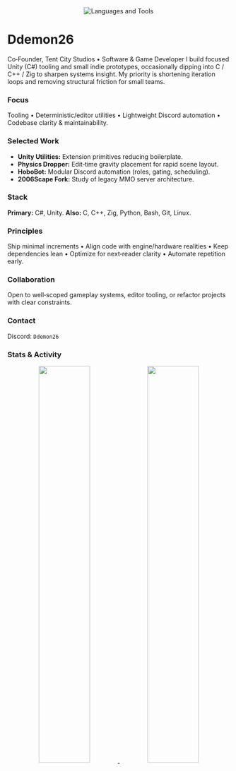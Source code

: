 <div align="center">
  <img src="https://skillicons.dev/icons?i=c,cpp,csharp,unity,zig,java,python,bash,git,linux" alt="Languages and Tools" />
</div>

# Ddemon26
Co‑Founder, Tent City Studios • Software & Game Developer
I build focused Unity (C#) tooling and small indie prototypes, occasionally dipping into C / C++ / Zig to sharpen systems insight. My priority is shortening iteration loops and removing structural friction for small teams.

### Focus
Tooling • Deterministic/editor utilities • Lightweight Discord automation • Codebase clarity & maintainability.

### Selected Work
* **Unity Utilities:** Extension primitives reducing boilerplate.
* **Physics Dropper:** Edit‑time gravity placement for rapid scene layout.
* **HoboBot:** Modular Discord automation (roles, gating, scheduling).
* **2006Scape Fork:** Study of legacy MMO server architecture.

### Stack
**Primary:** C#, Unity.  **Also:** C, C++, Zig, Python, Bash, Git, Linux.

### Principles
Ship minimal increments • Align code with engine/hardware realities • Keep dependencies lean • Optimize for next‑reader clarity • Automate repetition early.

### Collaboration
Open to well‑scoped gameplay systems, editor tooling, or refactor projects with clear constraints.

### Contact
Discord: `Ddemon26`

### Stats & Activity
<div align="center">
  <a href="https://github.com/Ddemon26">
    <img src="https://github-readme-stats.vercel.app/api?username=Ddemon26&show_icons=true&include_all_commits=true&count_private=true&theme=transparent&hide_border=true&border_radius=12" width="48%" />
  </a>
  <a href="https://github.com/Ddemon26">
    <img src="https://github-readme-stats.vercel.app/api/top-langs/?username=Ddemon26&layout=compact&theme=transparent&hide_border=true&border_radius=12" width="48%" />
  </a>
</div>
